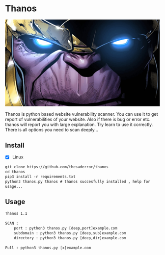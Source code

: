 # Thanos
![plot](assets/enter.jpg)

Thanos is python based website vulnerability scanner. You can use it to get report of vulnerabilities of your website.
Also if there is bug or error etc. thanos will report you with large explanation. Try learn to use it correctly. 
There is all options you need to scan deeply...

## Install

- [x] Linux
```
git clone https://github.com/thesaderror/thanos
cd thanos
pip3 install -r requirements.txt
python3 thanos.py thanos # thanos succesfully installed , help for usage...
```

## Usage
```
Thanos 1.1

SCAN :
    port : python3 thanos.py [deep,port]example.com
    subdomain : python3 thanos.py [deep,sub]example.com
    directory : python3 thanos.py [deep,dir]example.com

Full : python3 thanos.py [x]example.com
```

